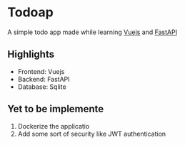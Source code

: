 
# Todoap

A simple todo app made while learning [Vuejs](https://vuejs.org/) and [FastAPI](https://fastapi.tiangolo.com/)

## Highlights

* Frontend: Vuejs
* Backend: FastAPI
* Database: Sqlite

## Yet to be implemente

1. Dockerize the applicatio
2. Add some sort of security like JWT authentication

